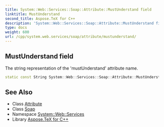 ```yaml
---
title: System::Web::Services::Soap::Attribute::MustUnderstand field
linktitle: MustUnderstand
second_title: Aspose.TeX for C++
description: 'System::Web::Services::Soap::Attribute::MustUnderstand field. The string representation of the ''mustUnderstand'' attribute name in C++.'
type: docs
weight: 600
url: /cpp/system.web.services/soap/attribute/mustunderstand/
---
```

## MustUnderstand field


The string representation of the 'mustUnderstand' attribute name.

```cpp
static const String System::Web::Services::Soap::Attribute::MustUnderstand
```

## See Also

* Class [Attribute](../)
* Class [Soap](../../)
* Namespace [System::Web::Services](../../../)
* Library [Aspose.TeX for C++](../../../../)

